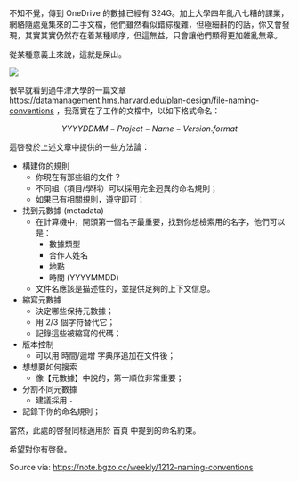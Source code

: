 
不知不覺，傳到 OneDrive 的數據已經有 324G。加上大學四年亂八七糟的課業，網絡隨處蒐集來的二手文檔，他們雖然看似錯綜複雜，但極細斟酌的話，你又會發現，其實其實仍然存在着某種順序，但這無益，只會讓他們顯得更加雜亂無章。

從某種意義上來說，這就是屎山。

![](https://raw.githack.com/bGZo/assets/dev/2024/20241102201058.png)

很早就看到過牛津大學的一篇文章 https://datamanagement.hms.harvard.edu/plan-design/file-naming-conventions ，我落實在了工作的文檔中，以如下格式命名：

$$YYYYDDMM-Project-Name-Version.format$$

這啓發於上述文章中提供的一些方法論：

- 構建你的規則
    - 你現在有那些組的文件？
    - 不同組（項目/學科）可以採用完全迥異的命名規則；
    - 如果已有相關規則，遵守即可；
- 找到元數據 (metadata)
    - 在計算機中，開頭第一個名字最重要，找到你想檢索用的名字，他們可以是：
        - 數據類型
        - 合作人姓名
        - 地點
        - 時間 (YYYYMMDD)
    - 文件名應該是描述性的，並提供足夠的上下文信息。
- 縮寫元數據
    - 決定哪些保持元數據；
    - 用 2/3 個字符替代它；
    - 記錄這些被縮寫的代碼；
- 版本控制
    - 可以用 時間/遞增 字典序追加在文件後；
- 想想要如何搜索
    - 像【元數據】中說的，第一順位非常重要；
- 分割不同元數據
    - 建議採用 `-`
- 記錄下你的命名規則；

當然，此處的啓發同樣適用於 首頁 中提到的命名約束。

希望對你有啓發。

Source via: https://note.bgzo.cc/weekly/1212-naming-conventions